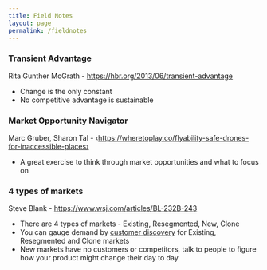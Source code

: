 ```yaml
---
title: Field Notes
layout: page
permalink: /fieldnotes
---
```


### Transient Advantage
Rita Gunther McGrath - <https://hbr.org/2013/06/transient-advantage>

- Change is the only constant
- No competitive advantage is sustainable


### Market Opportunity Navigator 
Marc Gruber, Sharon Tal - ‹https://wheretoplay.co/flyability-safe-drones-for-inaccessible-places›

- A great exercise to think through market opportunities and what to focus on

### 4 types of markets
Steve Blank - <https://www.wsj.com/articles/BL-232B-243>

- There are 4 types of markets - Existing, Resegmented, New, Clone
- You can gauge demand by [customer discovery](https://steveblank.com/2020/04/07/customer-discovery-in-the-time-of-the-covid-19-virus/) for Existing, Resegmented and Clone markets
- New markets have no customers or competitors, talk to people to figure how your product might change their day to day


